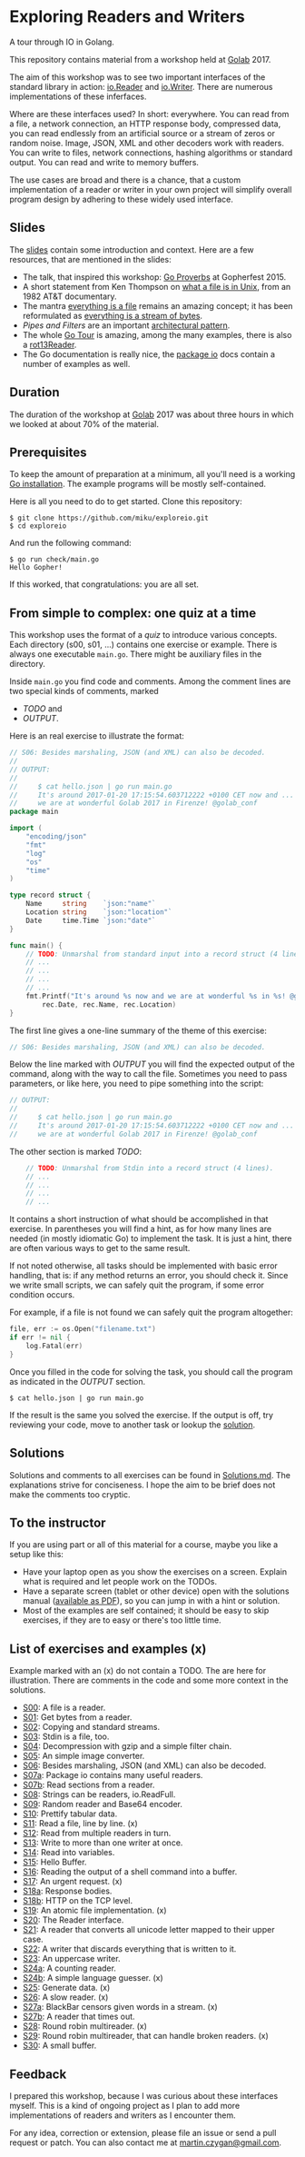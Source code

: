 Exploring Readers and Writers
=============================

A tour through IO in Golang.

This repository contains material from a workshop held at
[Golab](http://golab.io) 2017.

The aim of this workshop was to see two important interfaces of the standard
library in action: [io.Reader](https://golang.org/pkg/io/#Reader) and
[io.Writer](https://golang.org/pkg/io/#Writer). There are numerous
implementations of these inferfaces.

Where are these interfaces used? In short: everywhere. You can read from a
file, a network connection, an HTTP response body, compressed data, you can read
endlessly from an artificial source or a stream of zeros or random noise.
Image, JSON, XML and other decoders work with readers. You can write to
files, network connections, hashing algorithms or standard output. You can read
and write to memory buffers.

The use cases are broad and there is a chance, that a custom implementation of
a reader or writer in your own project will simplify overall program design by
adhering to these widely used interface.

Slides
------

The [slides](https://github.com/miku/exploreio/blob/master/Slides.md) contain some
introduction and context. Here are a few resources, that are mentioned in the slides:

* The talk, that inspired this workshop: [Go
Proverbs](https://youtu.be/PAAkCSZUG1c?t=5m18s) at Gopherfest 2015.
* A short statement from Ken Thompson on [what a file is in
Unix](https://youtu.be/tc4ROCJYbm0?t=12m55s), from an 1982 AT&T documentary.
* The mantra [everything is a
file](https://en.wikipedia.org/wiki/Everything_is_a_file) remains an amazing
concept; it has been reformulated as [everything is a stream of
bytes](http://yarchive.net/comp/linux/everything_is_file.html).
* *Pipes and Filters* are an important [architectural
pattern](https://john.cs.olemiss.edu/~hcc/csci581oo/notes/pipes.html).
* The whole [Go Tour](https://tour.golang.org) is amazing, among the many
examples, there is also a [rot13Reader](https://tour.golang.org/methods/23).
* The Go documentation is really nice, the [package
io](https://golang.org/pkg/io/) docs contain a number of examples as well.

Duration
--------

The duration of the workshop at [Golab](http://golab.io) 2017 was about three
hours in which we looked at about 70% of the material.

Prerequisites
-------------

To keep the amount of preparation at a minimum, all you'll need is a working
[Go installation](https://golang.org/doc/install). The example programs will be
mostly self-contained.

Here is all you need to do to get started. Clone this repository:

```
$ git clone https://github.com/miku/exploreio.git
$ cd exploreio
```

And run the following command:

```
$ go run check/main.go
Hello Gopher!
```

If this worked, that congratulations: you are all set.

From simple to complex: one quiz at a time
------------------------------------------

This workshop uses the format of a *quiz* to introduce various concepts. Each
directory (s00, s01, ...) contains one exercise or example. There is always one
executable `main.go`. There might be auxiliary files in the directory.

Inside `main.go` you find code and comments. Among the comment lines are two
special kinds of comments, marked

* *TODO* and
* *OUTPUT*.

Here is an real exercise to illustrate the format:

```go
// S06: Besides marshaling, JSON (and XML) can also be decoded.
//
// OUTPUT:
//
//     $ cat hello.json | go run main.go
//     It's around 2017-01-20 17:15:54.603712222 +0100 CET now and ...
//     we are at wonderful Golab 2017 in Firenze! @golab_conf
package main

import (
	"encoding/json"
	"fmt"
	"log"
	"os"
	"time"
)

type record struct {
	Name     string    `json:"name"`
	Location string    `json:"location"`
	Date     time.Time `json:"date"`
}

func main() {
	// TODO: Unmarshal from standard input into a record struct (4 lines).
	// ...
	// ...
	// ...
	// ...
	fmt.Printf("It's around %s now and we are at wonderful %s in %s! @golab_conf\n",
		rec.Date, rec.Name, rec.Location)
}

```

The first line gives a one-line summary of the theme of this exercise:

```go
// S06: Besides marshaling, JSON (and XML) can also be decoded.
```


Below the line marked with *OUTPUT* you will find the expected output of the
command, along with the way to call the file. Sometimes you need to pass
parameters, or like here, you need to pipe something into the script:

```go
// OUTPUT:
//
//     $ cat hello.json | go run main.go
//     It's around 2017-01-20 17:15:54.603712222 +0100 CET now and ...
//     we are at wonderful Golab 2017 in Firenze! @golab_conf

```

The other section is marked *TODO*:

```go
	// TODO: Unmarshal from Stdin into a record struct (4 lines).
	// ...
	// ...
	// ...
	// ...
```

It contains a short instruction of what should be accomplished in that
exercise. In parentheses you will find a hint, as for how many lines are needed
(in mostly idiomatic Go) to implement the task. It is just a hint, there are
often various ways to get to the same result.

If not noted otherwise, all tasks should be implemented with basic error
handling, that is: if any method returns an error, you should check it.
Since we write small scripts, we can safely quit the program, if some error
condition occurs.

For example, if a file is not found we can safely quit the program altogether:

```go
file, err := os.Open("filename.txt")
if err != nil {
	log.Fatal(err)
}
```

Once you filled in the code for solving the task, you should call the program
as indicated in the *OUTPUT* section.

```shell
$ cat hello.json | go run main.go
```

If the result is the same you solved the exercise. If the output is off, try
reviewing your code, move to another task or lookup the
[solution](https://github.com/miku/exploreio/tree/master#solutions).

Solutions
---------

Solutions and comments to all exercises can be found in
[Solutions.md](https://github.com/miku/exploreio/blob/master/Solutions.md). The
explanations strive for conciseness. I hope the aim to be brief does not make
the comments too cryptic.

To the instructor
-----------------

If you are using part or all of this material for a course, maybe you like a
setup like this:

* Have your laptop open as you show the exercises on a screen. Explain what is required and let people work on the TODOs.
* Have a separate screen (tablet or other device) open with the solutions manual ([available as PDF](https://github.com/miku/exploreio/blob/master/Solutions.pdf)),
so you can jump in with a hint or solution.
* Most of the examples are self contained; it should be easy to skip exercises,
if they are to easy or there's too little time.

List of exercises and examples (x)
----------------------------------

Example marked with an (x) do not contain a TODO. The are here for
illustration. There are comments in the code and some more context in the
solutions.

* [S00](https://github.com/miku/exploreio/tree/master/s00): A file is a reader.
* [S01](https://github.com/miku/exploreio/tree/master/s01): Get bytes from a reader.
* [S02](https://github.com/miku/exploreio/tree/master/s02): Copying and standard streams.
* [S03](https://github.com/miku/exploreio/tree/master/s03): Stdin is a file, too.
* [S04](https://github.com/miku/exploreio/tree/master/s04): Decompression with gzip and a simple filter chain.
* [S05](https://github.com/miku/exploreio/tree/master/s05): An simple image converter.
* [S06](https://github.com/miku/exploreio/tree/master/s06): Besides marshaling, JSON (and XML) can also be decoded.
* [S07a](https://github.com/miku/exploreio/tree/master/s07a): Package io contains many useful readers.
* [S07b](https://github.com/miku/exploreio/tree/master/s07b): Read sections from a reader.
* [S08](https://github.com/miku/exploreio/tree/master/s08): Strings can be readers, io.ReadFull.
* [S09](https://github.com/miku/exploreio/tree/master/s09): Random reader and Base64 encoder.
* [S10](https://github.com/miku/exploreio/tree/master/s10): Prettify tabular data.
* [S11](https://github.com/miku/exploreio/tree/master/s11): Read a file, line by line. (x)
* [S12](https://github.com/miku/exploreio/tree/master/s12): Read from multiple readers in turn.
* [S13](https://github.com/miku/exploreio/tree/master/s13): Write to more than one writer at once.
* [S14](https://github.com/miku/exploreio/tree/master/s14): Read into variables.
* [S15](https://github.com/miku/exploreio/tree/master/s15): Hello Buffer.
* [S16](https://github.com/miku/exploreio/tree/master/s16): Reading the output of a shell command into a buffer.
* [S17](https://github.com/miku/exploreio/tree/master/s17): An urgent request. (x)
* [S18a](https://github.com/miku/exploreio/tree/master/s18a): Response bodies.
* [S18b](https://github.com/miku/exploreio/tree/master/s18b): HTTP on the TCP level.
* [S19](https://github.com/miku/exploreio/tree/master/s19): An atomic file implementation. (x)
* [S20](https://github.com/miku/exploreio/tree/master/s20): The Reader interface.
* [S21](https://github.com/miku/exploreio/tree/master/s21): A reader that converts all unicode letter mapped to their upper case.
* [S22](https://github.com/miku/exploreio/tree/master/s22): A writer that discards everything that is written to it.
* [S23](https://github.com/miku/exploreio/tree/master/s23): An uppercase writer.
* [S24a](https://github.com/miku/exploreio/tree/master/s24a): A counting reader.
* [S24b](https://github.com/miku/exploreio/tree/master/s24b): A simple language guesser. (x)
* [S25](https://github.com/miku/exploreio/tree/master/s25): Generate data. (x)
* [S26](https://github.com/miku/exploreio/tree/master/s26): A slow reader. (x)
* [S27a](https://github.com/miku/exploreio/tree/master/s27a): BlackBar censors given words in a stream. (x)
* [S27b](https://github.com/miku/exploreio/tree/master/s27b): A reader that times out.
* [S28](https://github.com/miku/exploreio/tree/master/s28): Round robin multireader. (x)
* [S29](https://github.com/miku/exploreio/tree/master/s29): Round robin multireader, that can handle broken readers. (x)
* [S30](https://github.com/miku/exploreio/tree/master/s30): A small buffer.

Feedback
--------

I prepared this workshop, because I was curious about these interfaces myself.
This is a kind of ongoing project as I plan to add more implementations of
readers and writers as I encounter them.

For any idea, correction or extension, please file an issue or send a pull
request or patch. You can also contact me at
[martin.czygan@gmail.com](mailto:martin.czygan@gmail.com).
